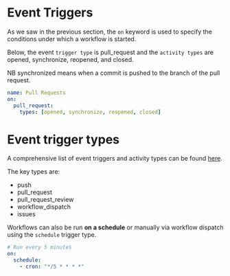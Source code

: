 # Event Triggers

As we saw in the previous section, the `on` keyword is used to specify the conditions under which a workflow is started.

Below, the event `trigger type` is pull_request and the `activity types` are opened, synchronize, reopened, and closed.

NB synchronized means when a commit is pushed to the branch of the pull request.

```yaml
name: Pull Requests
on: 
  pull_request:
    types: [opened, synchronize, reopened, closed]
```

# Event trigger types

A comprehensive list of event triggers and activity types can be found [here](https://docs.github.com/en/actions/reference/events-that-trigger-workflows).

The key types are:

- push 
- pull_request
- pull_request_review
- workflow_dispatch
- issues

Workflows can also be run __on a schedule__ or manually via workflow dispatch using the `schedule` trigger type.

```yaml
# Run every 5 minutes
on:
  schedule:
    - cron: "*/5 * * * *"
```